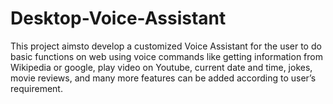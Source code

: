 # Desktop-Voice-Assistant

This project aimsto develop a customized Voice Assistant for the user to do basic functions on web using voice commands like getting information from Wikipedia or google, play video on Youtube, current date and time, jokes, movie reviews, and many more features can be added according to user’s requirement.
